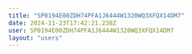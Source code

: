 ```yaml
---
title: "SP0194E00ZDH74PFA1J6444W1320WQ3XFQX14DM7"
date: 2024-11-23T17:42:21.238Z
user: SP0194E00ZDH74PFA1J6444W1320WQ3XFQX14DM7
layout: "users"
---
```

    